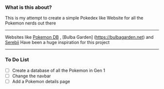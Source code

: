 ### What is this about?
This is my attempt to create a simple Pokedex like Website for all the Pokemon nerds out there
___
Websites like [Pokemon DB](https://pokemondb.net/) , [Bulba Garden] (https://bulbagarden.net) and [Serebii](https://www.serebii.net/) Have been a huge inspiration for this project
___
### To Do List
- [ ] Create a database of all the Pokemon in Gen 1
- [ ] Change the navbar
- [ ] Add a Pokemon details page